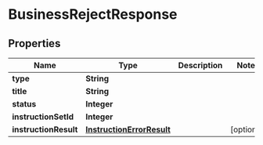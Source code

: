 

# BusinessRejectResponse


## Properties

| Name | Type | Description | Notes |
|------------ | ------------- | ------------- | -------------|
|**type** | **String** |  |  |
|**title** | **String** |  |  |
|**status** | **Integer** |  |  |
|**instructionSetId** | **Integer** |  |  |
|**instructionResult** | [**InstructionErrorResult**](InstructionErrorResult.md) |  |  [optional] |




